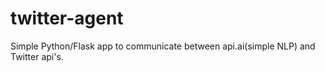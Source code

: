 # twitter-agent
Simple Python/Flask app to communicate between api.ai(simple NLP) and Twitter api's.
